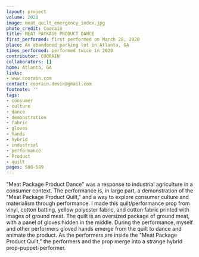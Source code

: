 ```yaml
---
layout: project
volume: 2020
image: meat_quilt_emergency_index.jpg
photo_credit: Coorain
title: MEAT PACKAGE PRODUCT DANCE
first_performed: first performed on March 28, 2020
place: An abandoned parking lot in Atlanta, GA
times_performed: performed twice in 2020
contributor: COORAIN
collaborators: []
home: Atlanta, GA
links:
- www.coorain.com
contact: coorain.devin@gmail.com
footnote: ''
tags:
- consumer
- culture
- dance
- demonstration
- fabric
- gloves
- hands
- hybrid
- industrial
- performance
- Product
- quilt
pages: 588-589
---
```



"Meat Package Product Dance" was a response to industrial agriculture in a consumer context. The performance is, in large part, a demonstration of the "Meat Package Product Quilt," and a way to explore consumer culture and materialism through performance. I made this quilt/performance prop from vinyl, cotton batting, yellow polyester fabric, and cotton fabric printed with images of ground meat. The quilt is an oversized package of ground meat, with a panel of gloves hidden in the middle. During the performance, myself and other performers gloved hands emerge from the quilt to dance and animate the product. As the performers are inside the "Meat Package Product Quilt," the performers and the prop merge into a strange hybrid prop-puppet-performer.
